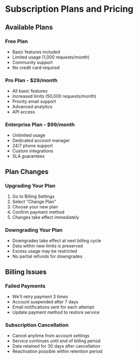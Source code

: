 # Subscription Plans and Pricing

## Available Plans

### Free Plan
- Basic features included
- Limited usage (1,000 requests/month)
- Community support
- No credit card required

### Pro Plan - $29/month
- All basic features
- Increased limits (50,000 requests/month)
- Priority email support
- Advanced analytics
- API access

### Enterprise Plan - $99/month
- Unlimited usage
- Dedicated account manager
- 24/7 phone support
- Custom integrations
- SLA guarantees

## Plan Changes

### Upgrading Your Plan
1. Go to Billing Settings
2. Select "Change Plan"
3. Choose your new plan
4. Confirm payment method
5. Changes take effect immediately

### Downgrading Your Plan
- Downgrades take effect at next billing cycle
- Data within new limits is preserved
- Excess usage may be restricted
- No partial refunds for downgrades

## Billing Issues

### Failed Payments
- We'll retry payment 3 times
- Account suspended after 7 days
- Email notifications sent for each attempt
- Update payment method to restore service

### Subscription Cancellation
- Cancel anytime from account settings
- Service continues until end of billing period
- Data retained for 30 days after cancellation
- Reactivation possible within retention period 